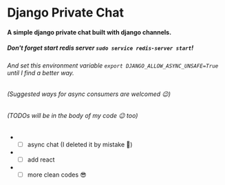 # Django Private Chat

#### A simple django private chat built with django channels.

##### Don't forget start redis server `sudo service redis-server start`!
###### And set this environment variable `export DJANGO_ALLOW_ASYNC_UNSAFE=True` until I find a better way. 
###### (Suggested ways for async consumers are welcomed 😉)

###### (TODOs will be in the body of my code 😉 too)

- - [ ] async chat (I deleted it by mistake 😬)
- - [ ] add react
- - [ ] more clean codes 😎
